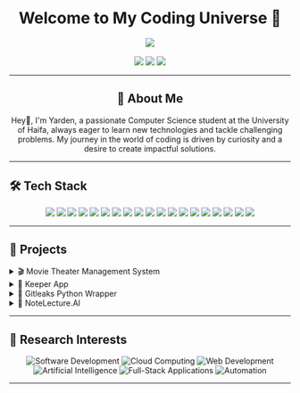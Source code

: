 <h1 align="center">Welcome to My Coding Universe 🚀</h1>

<p align="center">
  <img src="https://readme-typing-svg.herokuapp.com/?lines=Computer+Science+Student;Full-Stack+Developer;DevOps+Engineer;Always+learning+new+things&font=Fira%20Code&center=true&width=380&height=50">
</p>

<p align="center">
  <a href="mailto:yardenitzky@gmail.com"><img src="https://img.shields.io/badge/Email-D14836?style=for-the-badge&logo=gmail&logoColor=white"></a>
  <a href="https://www.linkedin.com/in/yardenitzhaky"><img src="https://img.shields.io/badge/LinkedIn-0077B5?style=for-the-badge&logo=linkedin&logoColor=white"></a>
  <a href="https://yardenitzhaky.github.io/Portfolio/"><img src="https://img.shields.io/badge/Portfolio-4285F4?style=for-the-badge&logo=google-chrome&logoColor=white"></a>
</p>

---
<div align="center">
  
## 🧠 About Me


Hey👋, I'm Yarden, a passionate Computer Science student at the University of Haifa, always eager to learn new technologies and tackle challenging problems. My journey in the world of coding is driven by curiosity and a desire to create impactful solutions.
  
</div>

---

## 🛠️ Tech Stack

<p align="center">
  <img src="https://img.shields.io/badge/C-A8B9CC?style=for-the-badge&logo=c&logoColor=white">
  <img src="https://img.shields.io/badge/C++-00599C?style=for-the-badge&logo=c%2B%2B&logoColor=white">
  <img src="https://img.shields.io/badge/Python-3776AB?style=for-the-badge&logo=python&logoColor=white">
  <img src="https://img.shields.io/badge/Java-007396?style=for-the-badge&logo=java&logoColor=white">
  <img src="https://img.shields.io/badge/JavaScript-F7DF1E?style=for-the-badge&logo=javascript&logoColor=black">
  <img src="https://img.shields.io/badge/React-61DAFB?style=for-the-badge&logo=react&logoColor=black">
  <img src="https://img.shields.io/badge/Node.js-339933?style=for-the-badge&logo=node.js&logoColor=white">
  <img src="https://img.shields.io/badge/Express.js-000000?style=for-the-badge&logo=express&logoColor=white">
  <img src="https://img.shields.io/badge/Flask-000000?style=for-the-badge&logo=flask&logoColor=white">
  <img src="https://img.shields.io/badge/Linux-FCC624?style=for-the-badge&logo=linux&logoColor=black">
  <img src="https://img.shields.io/badge/Bash%20Scripting-4EAA25?style=for-the-badge&logo=gnubash&logoColor=white">
  <img src="https://img.shields.io/badge/MySQL-4479A1?style=for-the-badge&logo=mysql&logoColor=white">
  <img src="https://img.shields.io/badge/PostgreSQL-4169E1?style=for-the-badge&logo=postgresql&logoColor=white">
  <img src="https://img.shields.io/badge/MongoDB-47A248?style=for-the-badge&logo=mongodb&logoColor=white">
  <img src="https://img.shields.io/badge/AWS-232F3E?style=for-the-badge&logo=amazon-aws&logoColor=white">
  <img src="https://img.shields.io/badge/Azure-0089D6?style=for-the-badge&logo=microsoft-azure&logoColor=white">
  <img src="https://img.shields.io/badge/Docker-2496ED?style=for-the-badge&logo=docker&logoColor=white">
  <img src="https://img.shields.io/badge/Kubernetes-326CE5?style=for-the-badge&logo=kubernetes&logoColor=white">
  <img src="https://img.shields.io/badge/Cloud-Computing-0C2D72?style=for-the-badge&logo=cloud&logoColor=white">
</p>

---

## 🚀 Projects

<details>
<summary>🎬 Movie Theater Management System</summary>

A comprehensive JavaFX application for managing movie theaters.

- **Tech Stack:** Java, JavaFX, OCSF, MySQL
- **Features:** 
  - Client-server communication
  - Database management with ORM
  - User-friendly GUI
- **[View repository](https://github.com/danielbob32/TheaterManager)**

- ### Screenshots:
![Screenshot](screenshots_movie/Screenshot%202025-02-25%20at%2011.27.03.png)
![Screenshot](screenshots_movie/Screenshot%202025-02-25%20at%2011.44.09.png)
![Screenshot](screenshots_movie/Screenshot%202025-02-25%20at%2011.45.43.png)
![Screenshot](screenshots_movie/Screenshot%202025-02-25%20at%2011.46.53.png)
![Screenshot](screenshots_movie/Screenshot%202025-02-25%20at%2011.47.02.png)

</details>

<details>
<summary>📝 Keeper App</summary>
  
A full-stack note-taking application inspired by Google Keep.
- **Tech Stack:** React.js, Node.js, Express, PostgreSQL, Passport.js
- **Features:** 
  - User authentication (local and Google OAuth)
  - machine learning note categorization model for auto detection of categories to users.
  - Email verification and password reset functionality
- **[View Website](https://yardenitzhaky.github.io/keeper-app)**
- **[View repository](https://github.com/yardenitzhaky/keeper)**

- ### Screenshots:
![Screenshot](screenshots_keeper/Screenshot%202025-02-28%20at%2016.28.58.png)
![Screenshot](screenshots_keeper/Screenshot%202025-02-28%20at%2017.10.38.png)
![Screenshot](screenshots_keeper/Screenshot%202025-02-28%20at%2017.10.58.png)

</details>



<details>
<summary>🔐 Gitleaks Python Wrapper</summary>

A Python wrapper for Gitleaks that enhances secret detection with structured output and detailed metrics.


- **Tech Stack:** Python, Docker, Pydantic, Gitleaks
- **Features:** 
  - Structured JSON output with scan metrics (duration, file counts)
  - Dockerized for portability
  - Command-line support with error codes
- **[View repository](https://github.com/yardenitzhaky/Leaks_Finder)**

- ### Screenshots:
![Screenshot](screenshots_pythonwrapper/Screenshot%202025-03-02%20at%2011.32.46.png)

</details>

<details>
<summary>🧠 NoteLecture.AI</summary>

An intelligent web application designed to automatically transform lecture recordings and presentations into organized, searchable, and easy-to-review content. Your Lecture, Intelligently Noted.
Its core functionality is to take a recorded lecture (video file or URL) and corresponding presentation slides, then automatically transcribe the audio, synchronize the spoken content with the relevant slides, and extract key information.

- **Tech Stack (Backend):** Python (FastAPI), MySQL, OpenCV, PyMuPDF, IVRIT.AI, OpenAI
- **Tech Stack (Frontend):** React.js, TypeScript, Tailwind CSS
- **Features:**
  - Processes local video files or URLs (YouTube, Zoom)
  - Supports PDF and PPTX presentation formats
  - Automatically extracts audio and slide images
  - Uses AI for audio transcription (optimized for Hebrew)
  - Synchronizes transcription segments with presentation slides based on video analysis
  - Provides AI-powered summarization for each slide's content
  - Offers an interactive web interface to view synchronized content and summaries
  - Displays processing status updates in real-time

- **[View Repository](https://github.com/yardenitzhaky/LECTURER)** 

- ### Screenshots:
![Homepage Screenshot](screenshots_LECTURER/screenshots/Screenshot%202025-04-06%20at%2012.16.49.png)
![Upload Interface Screenshot](screenshots_LECTURER/screenshots/Screenshot%202025-04-06%20at%2012.17.19.png)
![Lecture Loading Screenshot](screenshots_LECTURER/screenshots/Screenshot%202025-04-09%20at%2017.01.11.png)
![Lecture View Interface](screenshots_LECTURER/screenshots/Screenshot%202025-04-09%20at%2017.01.53.png)

</details>


---

## 🔬 Research Interests

<p align="center">
  <img src="https://img.shields.io/badge/Software%20Development-007ACC?style=for-the-badge&logo=visual-studio-code&logoColor=white" alt="Software Development">
  <img src="https://img.shields.io/badge/Cloud%20Computing-4285F4?style=for-the-badge&logo=google-cloud&logoColor=white" alt="Cloud Computing">
  <img src="https://img.shields.io/badge/Web%20Development-4285F4?style=for-the-badge&logo=html5&logoColor=white" alt="Web Development">
  <img src="https://img.shields.io/badge/Artificial%20Intelligence-FF6F00?style=for-the-badge&logo=openai&logoColor=white" alt="Artificial Intelligence">
  <img src="https://img.shields.io/badge/Full--Stack%20Applications-009688?style=for-the-badge&logo=javascript&logoColor=white" alt="Full-Stack Applications">
  <img src="https://img.shields.io/badge/Automation-FF6F00?style=for-the-badge&logo=python&logoColor=white" alt="Automation">
</p>

---

